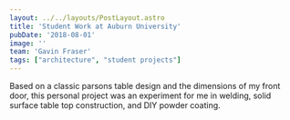 ```yaml
---
layout: ../../layouts/PostLayout.astro
title: 'Student Work at Auburn University'
pubDate: '2018-08-01'
image: ''
team: 'Gavin Fraser'
tags: ["architecture", "student projects"]
---
```


Based on a classic parsons table design and the dimensions of my front door, this personal project was an experiment for me in welding, solid surface table top construction, and DIY powder coating.